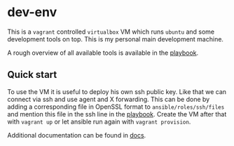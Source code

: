 dev-env
=======

This is a `vagrant` controlled `virtualbox` VM which runs `ubuntu` and some development tools on top.
This is my personal main development machine.

A rough overview of all available tools is available in the [playbook](ansible/playbook.yml).


Quick start
-----------

To use the VM it is useful to deploy his own ssh public key.
Like that we can connect via ssh and use agent and X forwarding.
This can be done by adding a corresponding file in OpenSSL format to `ansible/roles/ssh/files`
and mention this file in the ssh line in the [playbook](ansible/playbook.yml).
Create the VM after that with `vagrant up` or let ansible run again with `vagrant provision`.

Additional documentation can be found in [docs](docs).
